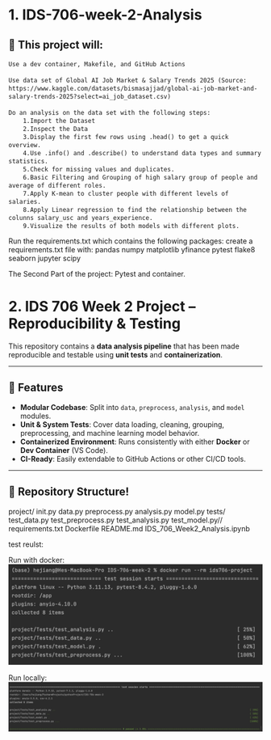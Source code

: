 # 1. IDS-706-week-2-Analysis

## 🚀  This project will:
    
    Use a dev container, Makefile, and GitHub Actions
    
    Use data set of Global AI Job Market & Salary Trends 2025 (Source: https://www.kaggle.com/datasets/bismasajjad/global-ai-job-market-and-salary-trends-2025?select=ai_job_dataset.csv)
    
    Do an analysis on the data set with the following steps:
        1.Import the Dataset
        2.Inspect the Data
        3.Display the first few rows using .head() to get a quick overview.
        4.Use .info() and .describe() to understand data types and summary statistics.
        5.Check for missing values and duplicates.
        6.Basic Filtering and Grouping of high salary group of people and average of different roles.
        7.Apply K-mean to cluster people with different levels of salaries.
        8.Apply Linear regression to find the relationship between the colunns salary_usc and years_experience.
        9.Visualize the results of both models with different plots.


Run the requirements.txt which contains the following packages:
create a requirements.txt file with:
pandas
numpy
matplotlib
yfinance
pytest
flake8
seaborn
jupyter
scipy

The Second Part of the project: Pytest and container.
# 2. IDS 706 Week 2 Project – Reproducibility & Testing

This repository contains a **data analysis pipeline** that has been made reproducible and testable using **unit tests** and **containerization**.  

---

## 🚀 Features
- **Modular Codebase**: Split into `data`, `preprocess`, `analysis`, and `model` modules.  
- **Unit & System Tests**: Cover data loading, cleaning, grouping, preprocessing, and machine learning model behavior.  
- **Containerized Environment**: Runs consistently with either **Docker** or **Dev Container** (VS Code).  
- **CI-Ready**: Easily extendable to GitHub Actions or other CI/CD tools.  

---

## 📂 Repository Structure!
project/
init.py
data.py
preprocess.py
analysis.py
model.py
tests/
test_data.py
test_preprocess.py
test_analysis.py
test_model.py//
requirements.txt
Dockerfile
README.md
IDS_706_Week2_Analysis.ipynb

test reulst:

Run with docker:
![](pics/dockerfile_test_result.jpeg)


Run locally:
![](pics/local_test_result.jpeg)
